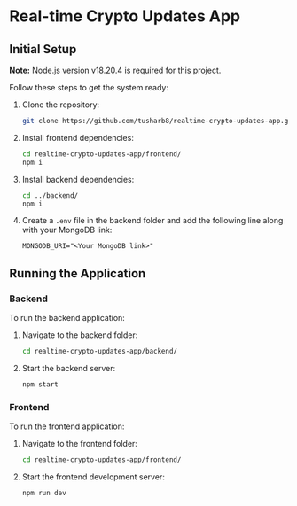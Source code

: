 # Real-time Crypto Updates App

## Initial Setup

**Note:** Node.js version v18.20.4 is required for this project.

Follow these steps to get the system ready:

1. Clone the repository:
    ```bash
    git clone https://github.com/tusharb8/realtime-crypto-updates-app.git
    ```

2. Install frontend dependencies:
    ```bash
    cd realtime-crypto-updates-app/frontend/
    npm i
    ```

3. Install backend dependencies:
    ```bash
    cd ../backend/
    npm i
    ```

4. Create a `.env` file in the backend folder and add the following line along with your MongoDB link:
    ```env
    MONGODB_URI="<Your MongoDB link>"
    ```

## Running the Application

### Backend

To run the backend application:

1. Navigate to the backend folder:
    ```bash
    cd realtime-crypto-updates-app/backend/
    ```

2. Start the backend server:
    ```bash
    npm start
    ```

### Frontend

To run the frontend application:

1. Navigate to the frontend folder:
    ```bash
    cd realtime-crypto-updates-app/frontend/
    ```

2. Start the frontend development server:
    ```bash
    npm run dev
    ```
